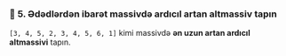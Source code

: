 

### 🧮 **5. Ədədlərdən ibarət massivdə ardıcıl artan altmassiv tapın**

`[3, 4, 5, 2, 3, 4, 5, 6, 1]` kimi massivdə **ən uzun artan ardıcıl altmassivi** tapın.

